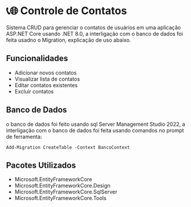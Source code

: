 # 📞🌐 Controle de Contatos

Sistema CRUD para gerenciar o contatos de usuários em uma aplicação ASP.NET Core usando .NET 8.0, a interligação com o banco de dados foi feita usadno o Migration, explicação de uso abaixo.

## Funcionalidades

- Adicionar novos contatos
- Visualizar lista de contatos
- Editar contatos existentes
- Excluir contatos

## Banco de Dados

o banco de dados foi feito usando sql Server Management Studio 2022, a interligação com o banco de dados foi feita usando comandos no prompt de ferramenta: 
```
Add-Migration CreateTable -Context BancoContext
```

## Pacotes Utilizados

- Microsoft.EntityFrameworkCore
- Microsoft.EntityFrameworkCore.Design
- Microsoft.EntityFrameworkCore.SqlServer
- Microsoft.EntityFrameworkCore.Tools

